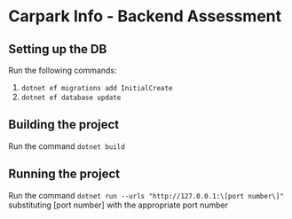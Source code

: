 # Carpark Info - Backend Assessment

## Setting up the DB
Run the following commands: 
1. `dotnet ef migrations add InitialCreate`
2. `dotnet ef database update`

## Building the project
Run the command `dotnet build`

## Running the project
Run the command `dotnet run --urls "http://127.0.0.1:\[port number\]"`<br/>
substituting \[port number\] with the appropriate port number
